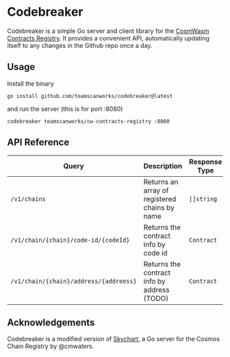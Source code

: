 # Codebreaker

Codebreaker is a simple Go server and client library for the [CosmWasm Contracts Registry](https://github.com/teamscanworks/cw-contracts-registry). It provides a convenient
API, automatically updating itself to any changes in the Github repo once a day.

## Usage

Install the binary

```cli
go install github.com/teamscanworks/codebreaker@latest
```

and run the server (this is for port :8080)

```cli
codebreaker teamscanworks/cw-contracts-registry :8080
```

## API Reference


| Query                                    | Description                                   | Response Type |
|------------------------------------------|-----------------------------------------------|---------------|
| `/v1/chains`                             | Returns an array of registered chains by name | `[]string`    |
| `/v1/chain/{chain}/code-id/{codeId}`     | Returns the contract info by code id          | `Contract`    |
| `/v1/chain/{chain}/address/{addreess}`   | Returns the contract info by address (TODO)   | `Contract`    |

## Acknowledgements

Codebreaker is a modified version of [Skychart](https://github.com/cmwaters/skychart), a Go server for the Cosmos Chain Registry by @cmwaters.

